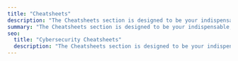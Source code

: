```yaml
---
title: "Cheatsheets"
description: "The Cheatsheets section is designed to be your indispensable, fast-access knowledge base for every phase of a security engagement, from initial assessment to exploitation."
summary: "The Cheatsheets section is designed to be your indispensable, fast-access knowledge base for every phase of a security engagement, from initial assessment to exploitation."
seo:
  title: "Cybersecurity Cheatsheets"
  description: "The Cheatsheets section is designed to be your indispensable, fast-access knowledge base for every phase of a security engagement, from initial assessment to exploitation."
---
```

